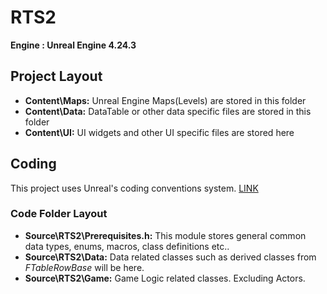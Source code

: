 # RTS2

**Engine : Unreal Engine 4.24.3**


## Project Layout

* **Content\Maps:** Unreal Engine Maps(Levels) are stored in this folder
* **Content\Data:** DataTable or other data specific files are stored in this folder
* **Content\UI:** UI widgets and other UI specific files are stored here

## Coding

This project uses Unreal's coding conventions system. [LINK](https://docs.unrealengine.com/en-US/Programming/Development/CodingStandard/index.html)  

### Code Folder Layout

* **Source\RTS2\Prerequisites.h:** This module stores general common data types, enums, macros, class definitions etc.. 
* **Source\RTS2\Data:** Data related classes such as derived classes from *FTableRowBase* will be here. 
* **Source\RTS2\Game:** Game Logic related classes. Excluding Actors. 


